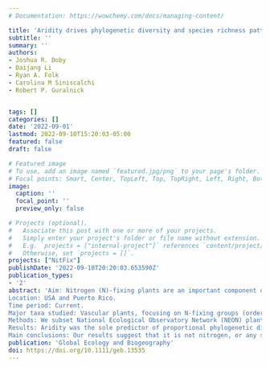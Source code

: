 ```yaml
---
# Documentation: https://wowchemy.com/docs/managing-content/

title: 'Aridity drives phylogenetic diversity and species richness patterns of nitrogen-fixing plants in North America'
subtitle: ''
summary: ''
authors:
- Joshua R. Doby
- Daijang Li
- Ryan A. Folk
- Carolina M Siniscalchi
- Robert P. Guralnick 


tags: []
categories: []
date: '2022-09-01'
lastmod: 2022-09-10T15:20:03-05:00
featured: false
draft: false

# Featured image
# To use, add an image named `featured.jpg/png` to your page's folder.
# Focal points: Smart, Center, TopLeft, Top, TopRight, Left, Right, BottomLeft, Bottom, BottomRight.
image:
  caption: ''
  focal_point: ''
  preview_only: false

# Projects (optional).
#   Associate this post with one or more of your projects.
#   Simply enter your project's folder or file name without extension.
#   E.g. `projects = ["internal-project"]` references `content/project/deep-learning/index.md`.
#   Otherwise, set `projects = []`.
projects: ["NitFix"]
publishDate: '2022-09-10T20:20:03.653590Z'
publication_types:
- '2'
abstract: 'Aim: Nitrogen (N)-fixing plants are an important component of global plant communi- ties, but the drivers of N-fixing plant diversity, especially in temperate regions, remain underexplored. Here, we examined broad-scale patterns of N-fixing and non-fixing plant phylogenetic diversity (PD) and species richness (SR) across a wide portion of temperate North America, focusing on relationships with soil N and aridity. We also tested whether exotic species, with and without N-fixing symbiosis, have fewer abi- otic limitations compared with native species.
Location: USA and Puerto Rico.
Time period: Current.
Major taxa studied: Vascular plants, focusing on N-fixing groups (orders Fabales, Fagales, Rosales and Cucurbitales).
Methods: We subset National Ecological Observatory Network (NEON) plant plot data from all sites along two axes (N fixing–non-N fixing and native–exotic), calculat- ing plot-level SR, PD and mean pairwise phylogenetic distance (MPD). We then used linear mixed models to investigate relationships between diversity values and key soil measurements, along with aridity, temperature and fire frequency.
Results: Aridity was the sole predictor of proportional phylogenetic diversity of N fixers. The SR of N fixers still decreased marginally in arid regions, whereas native N-fixer MPD increased with aridity, indicative of unique lineages of N fixers in the dri- est conditions, in contrast to native non-N fixers. The SR of both native N fixers and non-N fixers increased in low-N soils. Aridity did not affect SR of exotic non-N fixers, unlike other groups, whereas exotic N fixers showed lower MPD in increasingly high- N soils, suggesting filtering, contrary what was found for native N fixers.
Main conclusions: Our results suggest that it is not nitrogen, or any soil nutrient, that has the strongest effect on the relative success of N fixers in plant communities. Rather, aridity is the key driver, at least for native species, in line with empirical results from other biomes and increased understanding of N fixation as a key mechanism to avoid water loss.'
publication: 'Global Ecology and Biogeography'
doi: https://doi.org/10.1111/geb.13535
---
```

